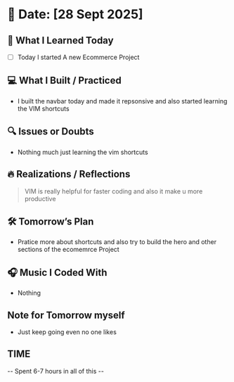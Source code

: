 # 📅 Date: [28 Sept 2025]

## 🧠 What I Learned Today

- [ ] Today I started A new Ecommerce Project

## 💻 What I Built / Practiced

- I built the navbar today and made it repsonsive and also started learning the VIM shortcuts 

## 🔍 Issues or Doubts

- Nothing much just learning the vim shortcuts

## 🔥 Realizations / Reflections

> VIM is really helpful for faster coding and also it make u more productive 

## 🛠 Tomorrow’s Plan

- Pratice more about shortcuts and also try to build the hero and other sections of the ecomemrce Project

## 🎧 Music I Coded With

- Nothing  

## Note for Tomorrow myself

- Just keep going even no one likes

## TIME

-- Spent 6-7 hours in all of this --
